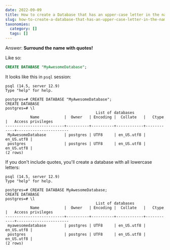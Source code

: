 ```yaml
---
date: 2022-09-09
title: How to create a Database that has an upper-case letter in the name
slug: how-to-create-a-database-that-has-an-upper-case-letter-in-the-name
taxonomies:
  category: []
  tags: []
---
```


Answer: **Surround the name with quotes!**

Like so:

```sql
CREATE DATABASE "MyAwesomeDatabase";
```

It looks like this in `psql` session:

```psql
psql (14.5, server 12.9)
Type "help" for help.

postgres=# CREATE DATABASE "MyAwesomeDatabase";
CREATE DATABASE
postgres=# \l
                                        List of databases
           Name           |  Owner   | Encoding |  Collate   |   Ctype    |   Access privileges
--------------------------+----------+----------+------------+------------+-----------------------
 MyAwesomeDatabase        | postgres | UTF8     | en_US.utf8 | en_US.utf8 |
 postgres                 | postgres | UTF8     | en_US.utf8 | en_US.utf8 |
(2 rows)
```

If you don't include quotes, you'll create a database with all lowercase letters:

```psql
psql (14.5, server 12.9)
Type "help" for help.

postgres=# CREATE DATABASE MyAwesomeDatabase;
CREATE DATABASE
postgres=# \l
                                        List of databases
           Name           |  Owner   | Encoding |  Collate   |   Ctype    |   Access privileges
--------------------------+----------+----------+------------+------------+-----------------------
 myawesomedatabase        | postgres | UTF8     | en_US.utf8 | en_US.utf8 |
 postgres                 | postgres | UTF8     | en_US.utf8 | en_US.utf8 |
(2 rows)
```
